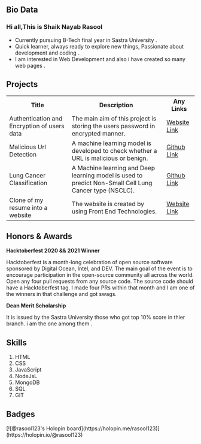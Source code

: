 <h2>Bio Data</h2>
<h3>Hi all,This is Shaik Nayab Rasool</h3>
<ul>
<li>Currently pursuing B-Tech final year in Sastra University .</li>
<li>Quick learner, always ready to explore new things, Passionate about development and coding .</li>
<li>I am interested in Web Development and also i have created so many web pages .</li>
</ul>
<h2>Projects</h2>
<table>
  <tr>
  <th>Title</th>
  <th>Description</th>
  <th>Any Links</th>
  </tr>
  <tr>
  <td>Authentication and Encryption of users data</td>
  <td>The main aim of this project is storing the users password in encrypted manner.</td>
  <td><a href="https://tranquil-temple-18436.herokuapp.com/">Website Link</a></td>
  </tr>
  <tr>
  <td>Malicious Url Detection</td>
  <td>A machine learning model is developed to check whether a URL is malicious or benign.</td>
  <td><a href="https://github.com/Rasool123-gif/Malicious_URL_Detection">Github Link</a></td>
  </tr>
  <tr>
  <td>Lung Cancer Classification</td>
  <td>A Machine learning and Deep learning model is used to predict Non-Small Cell Lung Cancer type (NSCLC).</td>
  <td><a href="https://github.com/Rasool123-gif/Lung_Cancer_Classification">Github Link</a></td>
  </tr>
  <tr>
  <td>Clone of my resume into a website</td>
  <td>The website is created by using Front End Technologies.</td>
  <td><a href="https://rasool123-gif.github.io/Portfolio/">Website Link</a></td>
  </tr>
</table>
<h2>Honors & Awards</h2>
<p><b>Hacktoberfest 2020 && 2021 Winner</b></p>
<p>Hacktoberfest is a month-long celebration of open source software sponsored by Digital Ocean, Intel, and DEV. The main goal of the event is to encourage participation in the open-source community all across the world. Open any four pull requests from any source code. The source code should have a Hacktoberfest tag. 
I made four PRs within that month and I am one of the winners in that challenge and got swags.</p>
<p><b>Dean Merit Scholarship</b></p>
<p>It is issued by the Sastra University those who got top 10% score in thier branch. i am the one among them .</p>
<h2>Skills</h2>
<ol>
  <li>HTML</li>
  <li>CSS</li>
  <li>JavaScript</li>
  <li>NodeJsL</li>
  <li>MongoDB</li>
  <li>SQL</li>
  <li>GIT</li>
 </ol>
<h2>Badges</h2>
[![@rasool123's Holopin board](https://holopin.me/rasool123)](https://holopin.io/@rasool123)

